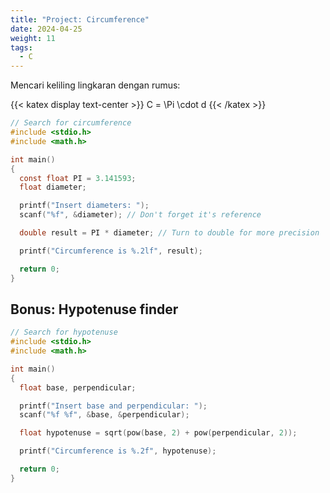 ```yaml
---
title: "Project: Circumference"
date: 2024-04-25
weight: 11
tags: 
  - C
---
```


Mencari keliling lingkaran dengan rumus:

{{< katex display text-center >}}
C = \Pi \cdot d
{{< /katex >}}

```c
// Search for circumference
#include <stdio.h>
#include <math.h>

int main()
{
  const float PI = 3.141593;
  float diameter;

  printf("Insert diameters: ");
  scanf("%f", &diameter); // Don't forget it's reference

  double result = PI * diameter; // Turn to double for more precision

  printf("Circumference is %.2lf", result);

  return 0;
}
```

## Bonus: Hypotenuse finder

```c
// Search for hypotenuse
#include <stdio.h>
#include <math.h>

int main()
{
  float base, perpendicular;

  printf("Insert base and perpendicular: ");
  scanf("%f %f", &base, &perpendicular);

  float hypotenuse = sqrt(pow(base, 2) + pow(perpendicular, 2));

  printf("Circumference is %.2f", hypotenuse);

  return 0;
}
```